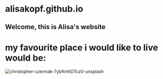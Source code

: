 # alisakopf.github.io

## Welcome, this is Alisa's website

# my favourite place i would like to live would be:

![christopher-czermak-7ybKmhDTcz0-unsplash](https://user-images.githubusercontent.com/79848090/109506687-3787cc00-7a9e-11eb-86e6-ce9f8bcf3c72.jpg)

